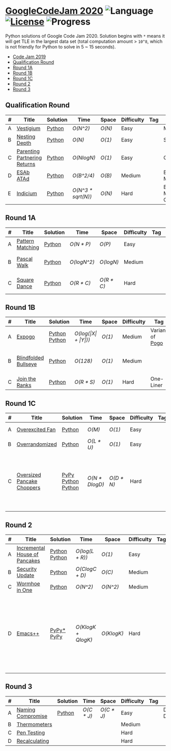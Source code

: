 # [GoogleCodeJam 2020](https://codingcompetitions.withgoogle.com/codejam/archive/2020) ![Language](https://img.shields.io/badge/language-Python-orange.svg) [![License](https://img.shields.io/badge/license-MIT-blue.svg)](./LICENSE) ![Progress](https://img.shields.io/badge/progress-19%20%2F%2022-ff69b4.svg)

Python solutions of Google Code Jam 2020. Solution begins with `*` means it will get TLE in the largest data set (total computation amount > `10^8`, which is not friendly for Python to solve in 5 ~ 15 seconds).

* [Code Jam 2019](https://github.com/kamyu104/GoogleCodeJam-2019)
* [Qualification Round](https://github.com/kamyu104/GoogleCodeJam-2020#qualification-round)
* [Round 1A](https://github.com/kamyu104/GoogleCodeJam-2020#round-1a)
* [Round 1B](https://github.com/kamyu104/GoogleCodeJam-2020#round-1b)
* [Round 1C](https://github.com/kamyu104/GoogleCodeJam-2020#round-1c)
* [Round 2](https://github.com/kamyu104/GoogleCodeJam-2020#round-2)
* [Round 3](https://github.com/kamyu104/GoogleCodeJam-2020#round-3)
   
## Qualification Round
| # | Title | Solution | Time | Space | Difficulty | Tag | Note |
|---| ----- | -------- | ---- | ----- | ---------- | --- | ---- |
|A| [Vestigium](https://codingcompetitions.withgoogle.com/codejam/round/000000000019fd27/000000000020993c)| [Python](./Qualification%20Round/vestigium.py)| _O(N^2)_ | _O(N)_ | Easy | | Math |
|B| [Nesting Depth](https://codingcompetitions.withgoogle.com/codejam/round/000000000019fd27/0000000000209a9f)| [Python](./Qualification%20Round/nesting_depth.py)| _O(N)_ | _O(1)_ | Easy | | String |
|C| [Parenting Partnering Returns](https://codingcompetitions.withgoogle.com/codejam/round/000000000019fd27/000000000020bdf9)| [Python](./Qualification%20Round/parenting_partnering_returns.py)| _O(NlogN)_ | _O(1)_ | Easy | | Greedy |
|D| [ESAb ATAd](https://codingcompetitions.withgoogle.com/codejam/round/000000000019fd27/0000000000209a9e)| [Python](./Qualification%20Round/esab_atad.py) |  _O(B^2/4)_ | _O(B)_ | Medium | | Bit Manipulation |
|E| [Indicium](https://codingcompetitions.withgoogle.com/codejam/round/000000000019fd27/0000000000209aa0)| [Python](./Qualification%20Round/indicium.py) |  _O(N^3 * sqrt(N))_ | _O(N)_ | Hard | | Bipartite Matching, Greedy |

## Round 1A
| # | Title | Solution | Time | Space | Difficulty | Tag | Note |
|---| ----- | -------- | ---- | ----- | ---------- | --- | ---- |
|A| [Pattern Matching](https://codingcompetitions.withgoogle.com/codejam/round/000000000019fd74/00000000002b3034)| [Python](./Round%201A/pattern_matching.py)| _O(N * P)_ | _O(P)_ | Easy | | String |
|B| [Pascal Walk](https://codingcompetitions.withgoogle.com/codejam/round/000000000019fd74/00000000002b1353)| [Python](./Round%201A/pascal_walk.py) | _O(logN^2)_ | _O(logN)_ | Medium | | Math, Greedy, Bit Manipulation |
|C| [Square Dance](https://codingcompetitions.withgoogle.com/codejam/round/000000000019fd74/00000000002b1355)| [Python](./Round%201A/square_dance.py)| _O(R * C)_ | _O(R * C)_ | Hard | | Simulation, BFS, Linked List |

## Round 1B
| # | Title | Solution | Time | Space | Difficulty | Tag | Note |
|---| ----- | -------- | ---- | ----- | ---------- | --- | ---- |
|A| [Expogo](https://codingcompetitions.withgoogle.com/codejam/round/000000000019fef2/00000000002d5b62)| [Python](./Round%201B/expogo.py) [Python](./Round%201B/expogo2.py) | _O(log(\|X\| + \|Y\|))_ | _O(1)_ | Medium | Variant of [Pogo](https://code.google.com/codejam/contest/2437488/dashboard#s=p1) | Invariant, Greedy
|B| [Blindfolded Bullseye](https://codingcompetitions.withgoogle.com/codejam/round/000000000019fef2/00000000002d5b63)| [Python](./Round%201B/blindfolded_bullseye2.py) | _O(128)_ | _O(1)_ | Medium || Probability, Binary Search, Geometry
|C| [Join the Ranks](https://codingcompetitions.withgoogle.com/codejam/round/000000000019fef2/00000000002d5b64)| [Python](./Round%201B/join_the_ranks5.py) | _O(R * S)_ | _O(1)_ | Hard | One-Liner | Invariant, Sort

## Round 1C
| # | Title | Solution | Time | Space | Difficulty | Tag | Note |
|---| ----- | -------- | ---- | ----- | ---------- | --- | ---- |
|A| [Overexcited Fan](https://codingcompetitions.withgoogle.com/codejam/round/000000000019fef4/0000000000317409)| [Python](./Round%201C/overexcited_fan.py) | _O(M)_ | _O(1)_ | Easy || Simulation, Math
|B| [Overrandomized](https://codingcompetitions.withgoogle.com/codejam/round/000000000019fef4/00000000003179a1)| [Python](./Round%201C/overrandomized.py) | _O(L * U)_ | _O(1)_ | Easy || Probability
|C| [Oversized Pancake Choppers](https://codingcompetitions.withgoogle.com/codejam/round/000000000019fef4/00000000003172d1)| [PyPy](./Round%201C/oversized_pancake_choppers.py) [Python](./Round%201C/oversized_pancake_choppers2.py) [Python](./Round%201C/oversized_pancake_choppers3.py) | _O(N * DlogD)_ | _O(D * N)_ | Hard || Sort, Hash Table, Euclidean Algorithm, Binary Search, Greedy, Bucket, LCM

## Round 2
| # | Title | Solution | Time | Space | Difficulty | Tag | Note |
|---| ----- | -------- | ---- | ----- | ---------- | --- | ---- |
|A| [Incremental House of Pancakes](https://codingcompetitions.withgoogle.com/codejam/round/000000000019ffb9/00000000003384ea)| [Python](./Round%202/incremental_house_of_pancakes.py) [Python](./Round%202/incremental_house_of_pancakes2.py)| _O(log(L + R))_ | _O(1)_ | Easy || Binary Search, Math
|B| [Security Update](https://codingcompetitions.withgoogle.com/codejam/round/000000000019ffb9/000000000033871f)| [Python](./Round%202/security_update.py) | _O(ClogC + D)_ | _O(C)_ | Medium || Sort
|C| [Wormhoe in One](https://codingcompetitions.withgoogle.com/codejam/round/000000000019ffb9/00000000003386d0)| [Python](./Round%202/wormhole_in_one.py) | _O(N^2)_ | _O(N^2)_ | Medium || Math
|D| [Emacs++](https://codingcompetitions.withgoogle.com/codejam/round/000000000019ffb9/000000000033893b)| [PyPy*](./Round%202/emacs++.py) [PyPy](./Round%202/emacs++2_concise.py) | _O(KlogK + QlogK)_ | _O(KlogK)_ | Hard || Tree, Lazy Construction, Middle Line, Dijkstra's Algorithm, Iterative Recursion, LCA, Prefix Sum, Tree Ancestors (Binary Jump)

## Round 3
| # | Title | Solution | Time | Space | Difficulty | Tag | Note |
|---| ----- | -------- | ---- | ----- | ---------- | --- | ---- |
|A| [Naming Compromise](https://codingcompetitions.withgoogle.com/codejam/round/000000000019ff7e/00000000003774db)| [Python](./Round%203/naming_compromise.py) | _O(C * J)_ | _O(C * J)_ | Easy | | DP, Edit Distance
|B| [Thermometers](https://codingcompetitions.withgoogle.com/codejam/round/000000000019ff7e/000000000037776b)| | | | Medium ||
|C| [Pen Testing](https://codingcompetitions.withgoogle.com/codejam/round/000000000019ff7e/0000000000377630)| | | | Hard ||
|D| [Recalculating](https://codingcompetitions.withgoogle.com/codejam/round/000000000019ff7e/00000000003775e9)| | | | Hard ||
